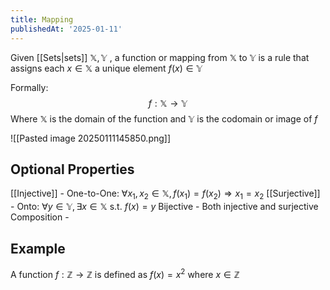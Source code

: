 ```yaml
---
title: Mapping
publishedAt: '2025-01-11'
---
```


Given [[Sets|sets]] $\mathbb{X}, \mathbb{Y}$ , a function or mapping from $\mathbb{X}$ to $\mathbb{Y}$ is a rule that assigns each $x \in \mathbb{X}$ a unique element $f(x) \in \mathbb{Y}$ 

Formally: $$f: \mathbb{X} \longrightarrow \mathbb{Y}$$
Where $\mathbb{X}$ is the domain of the function and $\mathbb{Y}$ is the codomain or image of $f$

![[Pasted image 20250111145850.png]]

## Optional Properties
[[Injective]] - One-to-One: $\forall x_1, x_2 \in \mathbb{X}, f(x_1)=f(x_2) \Rightarrow x_1=x_2$
[[Surjective]] - Onto: $\forall y \in \mathbb{Y}, \exists x \in \mathbb{X} \text{ s.t. } f(x)=y$
Bijective - Both injective and surjective
Composition - 
## Example
A function $f: \mathbb{Z} \longrightarrow \mathbb{Z}$ is defined as $f(x)=x^2$ where $x \in \mathbb{Z}$
